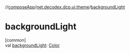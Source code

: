 //[composeApp](../../index.md)/[net.decodex.dcp.ui.theme](index.md)/[backgroundLight](background-light.md)

# backgroundLight

[common]\
val [backgroundLight](background-light.md): [Color](https://developer.android.com/reference/kotlin/androidx/compose/ui/graphics/Color.html)
